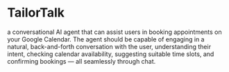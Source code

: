 # TailorTalk
a conversational AI agent that can assist users in booking appointments on your Google Calendar. The agent should be capable of engaging in a natural, back-and-forth conversation with the user, understanding their intent, checking calendar availability, suggesting suitable time slots, and confirming bookings — all seamlessly through chat.
